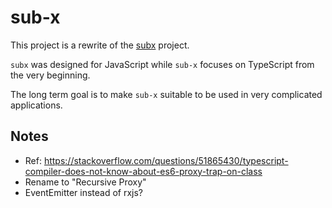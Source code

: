 # sub-x

This project is a rewrite of the [subx](https://github.com/tylerlong/subx) project.

`subx` was designed for JavaScript while `sub-x` focuses on TypeScript from the very beginning.

The long term goal is to make `sub-x` suitable to be used in very complicated applications.


## Notes

- Ref: https://stackoverflow.com/questions/51865430/typescript-compiler-does-not-know-about-es6-proxy-trap-on-class
- Rename to "Recursive Proxy"
- EventEmitter instead of rxjs?
